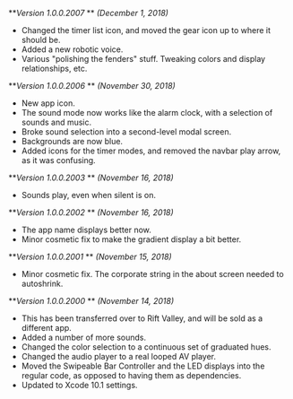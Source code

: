 ***Version 1.0.0.2007* ** *(December 1, 2018)*

- Changed the timer list icon, and moved the gear icon up to where it should be.
- Added a new robotic voice.
- Various "polishing the fenders" stuff. Tweaking colors and display relationships, etc.

***Version 1.0.0.2006* ** *(November 30, 2018)*

- New app icon.
- The sound mode now works like the alarm clock, with a selection of sounds and music.
- Broke sound selection into a second-level modal screen.
- Backgrounds are now blue.
- Added icons for the timer modes, and removed the navbar play arrow, as it was confusing.

***Version 1.0.0.2003* ** *(November 16, 2018)*

- Sounds play, even when silent is on.

***Version 1.0.0.2002* ** *(November 16, 2018)*

- The app name displays better now.
- Minor cosmetic fix to make the gradient display a bit better.

***Version 1.0.0.2001* ** *(November 15, 2018)*

- Minor cosmetic fix. The corporate string in the about screen needed to autoshrink.

***Version 1.0.0.2000* ** *(November 14, 2018)*

- This has been transferred over to Rift Valley, and will be sold as a different app.
- Added a number of more sounds.
- Changed the color selection to a continuous set of graduated hues.
- Changed the audio player to a real looped AV player.
- Moved the Swipeable Bar Controller and the LED displays into the regular code, as opposed to having them as dependencies.
- Updated to Xcode 10.1 settings.
